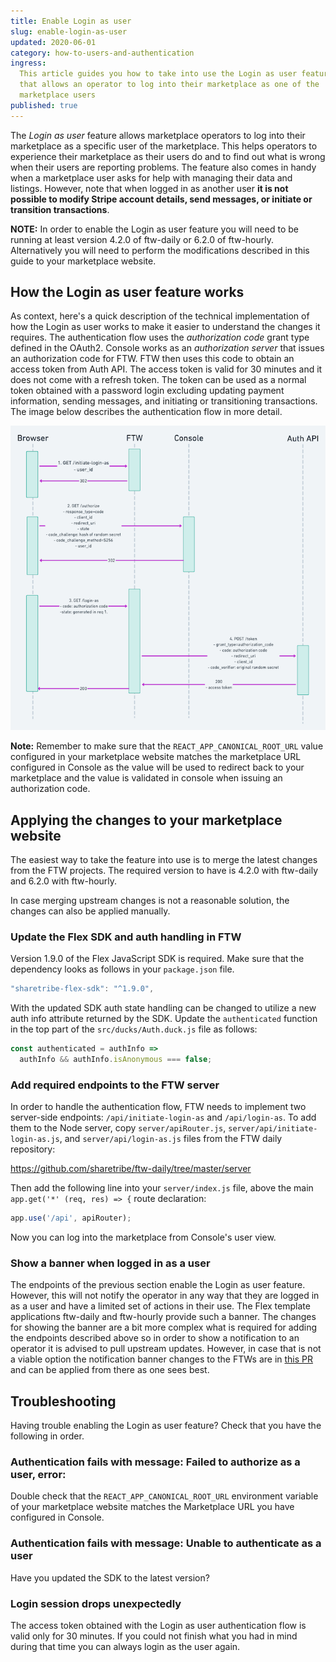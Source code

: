 ```yaml
---
title: Enable Login as user
slug: enable-login-as-user
updated: 2020-06-01
category: how-to-users-and-authentication
ingress:
  This article guides you how to take into use the Login as user feature
  that allows an operator to log into their marketplace as one of the
  marketplace users
published: true
---
```


The _Login as user_ feature allows marketplace operators to log into
their marketplace as a specific user of the marketplace. This helps
operators to experience their marketplace as their users do and to find
out what is wrong when their users are reporting problems. The feature
also comes in handy when a marketplace user asks for help with managing
their data and listings. However, note that when logged in as another
user **it is not possible to modify Stripe account details, send
messages, or initiate or transition transactions**.

**NOTE:** In order to enable the Login as user feature you will need to
be running at least version 4.2.0 of ftw-daily or 6.2.0 of ftw-hourly.
Alternatively you will need to perform the modifications described in
this guide to your marketplace website.

## How the Login as user feature works

As context, here's a quick description of the technical implementation
of how the Login as user works to make it easier to understand the
changes it requires. The authentication flow uses the _authorization
code_ grant type defined in the OAuth2. Console works as an
_authorization server_ that issues an authorization code for FTW. FTW
then uses this code to obtain an access token from Auth API. The access
token is valid for 30 minutes and it does not come with a refresh token.
The token can be used as a normal token obtained with a password login
excluding updating payment information, sending messages, and initiating
or transitioning transactions. The image below describes the
authentication flow in more detail.

![Authentication flow](authentication-flow.png)

**Note:** Remember to make sure that the `REACT_APP_CANONICAL_ROOT_URL`
value configured in your marketplace website matches the marketplace URL
configured in Console as the value will be used to redirect back to your
marketplace and the value is validated in console when issuing an
authorization code.

## Applying the changes to your marketplace website

The easiest way to take the feature into use is to merge the latest
changes from the FTW projects. The required version to have is 4.2.0
with ftw-daily and 6.2.0 with ftw-hourly.

In case merging upstream changes is not a reasonable solution, the
changes can also be applied manually.

### Update the Flex SDK and auth handling in FTW

Version 1.9.0 of the Flex JavaScript SDK is required. Make sure that the
dependency looks as follows in your `package.json` file.

```javascript
"sharetribe-flex-sdk": "^1.9.0",
```

With the updated SDK auth state handling can be changed to utilize a new
auth info attribute returned by the SDK. Update the `authenticated`
function in the top part of the `src/ducks/Auth.duck.js` file as
follows:

```javascript
const authenticated = authInfo =>
  authInfo && authInfo.isAnonymous === false;
```

### Add required endpoints to the FTW server

In order to handle the authentication flow, FTW needs to implement two
server-side endpoints: `/api/initiate-login-as` and `/api/login-as`. To
add them to the Node server, copy `server/apiRouter.js`,
`server/api/initiate-login-as.js`, and `server/api/login-as.js` files
from the FTW daily repository:

https://github.com/sharetribe/ftw-daily/tree/master/server

Then add the following line into your `server/index.js` file, above the
main `app.get('*' (req, res) => {` route declaration:

```javascript
app.use('/api', apiRouter);
```

Now you can log into the marketplace from Console's user view.

### Show a banner when logged in as a user

The endpoints of the previous section enable the Login as user feature.
However, this will not notify the operator in any way that they are
logged in as a user and have a limited set of actions in their use. The
Flex template applications ftw-daily and ftw-hourly provide such a
banner. The changes for showing the banner are a bit more complex what
is required for adding the endpoints described above so in order to show
a notification to an operator it is advised to pull upstream updates.
However, in case that is not a viable option the notification banner
changes to the FTWs are in
[this PR](https://github.com/sharetribe/ftw-daily/pull/1259) and can be
applied from there as one sees best.

## Troubleshooting

Having trouble enabling the Login as user feature? Check that you have
the following in order.

### Authentication fails with message: Failed to authorize as a user, error: <error message>

Double check that the `REACT_APP_CANONICAL_ROOT_URL` environment
variable of your marketplace website matches the Marketplace URL you
have configured in Console.

### Authentication fails with message: Unable to authenticate as a user

Have you updated the SDK to the latest version?

### Login session drops unexpectedly

The access token obtained with the Login as user authentication flow is
valid only for 30 minutes. If you could not finish what you had in mind
during that time you can always login as the user again.
